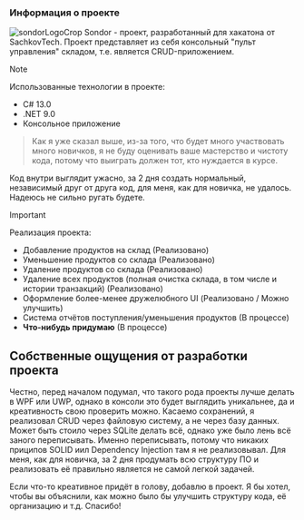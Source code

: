 ### Информация о проекте
![sondorLogoCrop](https://github.com/user-attachments/assets/f4c702db-7f09-44da-b475-e1814a75c2c4)
Sondor - проект, разработанный для хакатона от SachkovTech. Проект представляет из себя консольный "пульт управления" складом, т.е. является CRUD-приложением.

> [!NOTE]
> Использованные технологии в проекте:
> + C# 13.0
> + .NET 9.0
> + Консольное приложение

>Как я уже сказал выше, из-за того, что будет много участвовать много новичков, я не буду оценивать ваше мастерство и чистоту кода, потому что выиграть должен тот, кто нуждается в курсе.

Код внутри выглядит ужасно, за 2 дня создать нормальный, независимый друг от друга код, для меня, как для новичка, не удалось. Надеюсь не сильно ругать будете.

> [!IMPORTANT]
> Реализация проекта:
> + Добавление продуктов на склад (Реализовано)
> + Уменьшение продуктов со склада (Реализовано)
> + Удаление продуктов со склада (Реализовано)
> + Удаление всех продуктов (полная очистка склада, в том числе и истории транзакций) (Реализовано)
> + Оформление более-менее дружелюбного UI (Реализовано / Можно улучшить)
> + Система отчётов поступления/уменьшения продуктов (В процессе)
> + __Что-нибудь придумаю__ (В процессе)

## Собственные ощущения от разработки проекта
Честно, перед началом подумал, что такого рода проекты лучше делать в WPF или UWP, однако в консоли это будет выглядить уникальнее, да и креативность свою проверить можно.
Касаемо сохранений, я реализовал CRUD через файловую систему, а не через базу данных. Может быть стоило через SQLite делать всё, однако уже было лень всё заного переписывать.
Именно переписывать, потому что никаких приципов SOLID иил Dependency Injection там я не реализовывал. Для меня, как для новичка, за 2 дня продумать всю структуру ПО и реализовать
её правильно является не самой легкой задачей.

Если что-то креативное придёт в голову, добавлю в проект. Я бы хотел, чтобы вы объяснили, как можно было бы улучшить структуру кода, её организацию и т.д. Спасибо!

